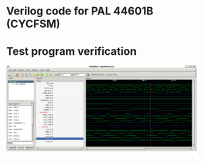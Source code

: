 # Verilog code for PAL 44601B (CYCFSM)

# Test program verification

![Screenshot from GTKWave](gtkwave.png)